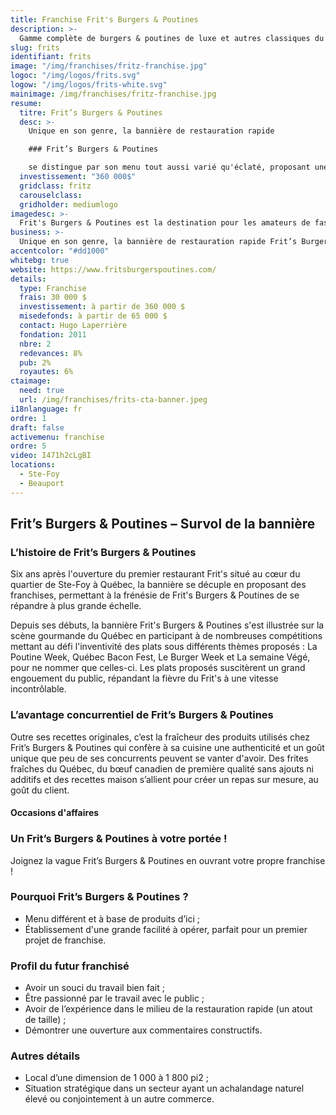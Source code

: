 ```yaml
---
title: Franchise Frit's Burgers & Poutines
description: >-
  Gamme complète de burgers & poutines de luxe et autres classiques du fast food réinventés.
slug: frits
identifiant: frits
image: "/img/franchises/fritz-franchise.jpg"
logoc: "/img/logos/frits.svg"
logow: "/img/logos/frits-white.svg"
mainimage: /img/franchises/fritz-franchise.jpg
resume:
  titre: Frit’s Burgers & Poutines
  desc: >-
    Unique en son genre, la bannière de restauration rapide 

    ### Frit’s Burgers & Poutines 

    se distingue par son menu tout aussi varié qu'éclaté, proposant une gamme complète de burgers & poutines de luxe et autres classiques du fast food réinventés. Ses créations toutes plus originales les unes que les autres suscitent un grand engouement du public, faisant rayonner la bannière à travers la province.   
  investissement: "360 000$"
  gridclass: fritz
  carouselclass: 
  gridholder: mediumlogo
imagedesc: >-
  Frit's Burgers & Poutines est la destination pour les amateurs de fast food ! Ci-dessus : le 2e Frit's Burgers & Poutines, situé à Beauport.
business: >-
  Unique en son genre, la bannière de restauration rapide Frit’s Burgers & Poutines se distingue par son menu tout aussi varié qu'éclaté, proposant une gamme complète de burgers & poutines de luxe et autres classiques du fast food réinventés. Ses créations toutes plus originales les unes que les autres suscitent un grand engouement du public, faisant rayonner la bannière à travers la province.   
accentcolor: "#dd1000"
whitebg: true
website: https://www.fritsburgerspoutines.com/
details:
  type: Franchise
  frais: 30 000 $
  investissement: à partir de 360 000 $ 
  misedefonds: à partir de 65 000 $
  contact: Hugo Laperrière
  fondation: 2011
  nbre: 2
  redevances: 8%
  pub: 2%
  royautes: 6%
ctaimage: 
  need: true
  url: /img/franchises/frits-cta-banner.jpeg
i18nlanguage: fr
ordre: 1
draft: false
activemenu: franchise
ordre: 5
video: I471h2cLgBI
locations:
  - Ste-Foy
  - Beauport
---
```

## Frit’s Burgers & Poutines – Survol de la bannière

### L’histoire de Frit’s Burgers & Poutines

Six ans après l'ouverture du premier restaurant Frit's situé au cœur du quartier de Ste-Foy à Québec, la bannière se décuple en proposant des franchises, permettant à la frénésie de Frit's Burgers & Poutines de se répandre à plus grande échelle. 

Depuis ses débuts, la bannière Frit's Burgers & Poutines s'est illustrée sur la scène gourmande du Québec en participant à de nombreuses compétitions mettant au défi l'inventivité des plats sous différents thèmes proposés : La Poutine Week, Québec Bacon Fest, Le Burger Week et La semaine Végé, pour ne nommer que celles-ci. Les plats proposés suscitèrent un grand engouement du public, répandant la fièvre du Frit's à une vitesse incontrôlable. 

### L’avantage concurrentiel de Frit’s Burgers & Poutines

Outre ses recettes originales, c’est la fraîcheur des produits utilisés chez Frit’s Burgers & Poutines qui confère à sa cuisine une authenticité et un goût unique que peu de ses concurrents peuvent se vanter d'avoir. Des frites fraîches du Québec, du bœuf canadien de première qualité sans ajouts ni additifs et des recettes maison s’allient pour créer un repas sur mesure, au goût du client.

#### Occasions d'affaires

### Un Frit’s Burgers & Poutines à votre portée !

Joignez la vague Frit’s Burgers & Poutines en ouvrant votre propre franchise ! 

### Pourquoi Frit’s Burgers & Poutines ?

- Menu différent et à base de produits d’ici ;
- Établissement d'une grande facilité à opérer, parfait pour un premier projet de franchise.

### Profil du futur franchisé  

- Avoir un souci du travail bien fait ;
- Être passionné par le travail avec le public ; 
- Avoir de l’expérience dans le milieu de la restauration rapide (un atout de taille) ; 
- Démontrer une ouverture aux commentaires constructifs. 
 
### Autres détails

- Local d’une dimension de 1 000 à 1 800 pi2 ;
- Situation stratégique dans un secteur ayant un achalandage naturel élevé ou conjointement à un autre commerce.



